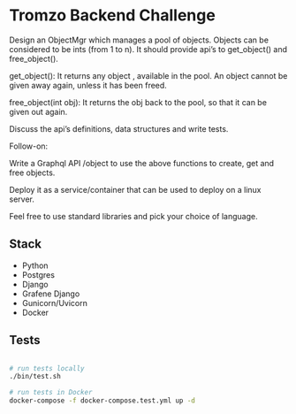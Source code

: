 # Tromzo Backend Challenge 

Design an ObjectMgr which manages a pool of objects. Objects can be considered to be ints (from 1 to n). It should provide api’s to get_object() and free_object().

get_object(): It returns any object , available in the pool. An object cannot be given away again, unless it has been freed.

free_object(int obj): It returns the obj back to the pool, so that it can be given out again.

Discuss the api’s definitions, data structures and write tests.

Follow-on:

Write a Graphql API /object to use the above functions to create, get and free objects.

Deploy it as a service/container that can be used to deploy on a linux server.

Feel free to use standard libraries and pick your choice of language.


## Stack

* Python
* Postgres
* Django
* Grafene Django
* Gunicorn/Uvicorn
* Docker

## Tests

```sh

# run tests locally
./bin/test.sh

# run tests in Docker
docker-compose -f docker-compose.test.yml up -d
```
